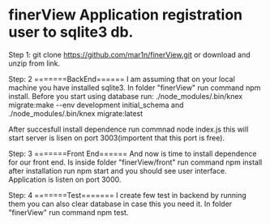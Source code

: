 # finerView Application registration user to sqlite3 db.

Step 1:
git clone https://github.com/mar1n/finerView.git or download and unzip from link.

Step: 2
=======BackEnd======
I am assuming that on your local machine you have installed sqlite3.
In folder "finerView" run command npm install.
Before you start using database run:
./node_modules/.bin/knex migrate:make --env development initial_schema
and
./node_modules/.bin/knex migrate:latest

After succesfull install dependence run commnad node index.js this will start server is lisen on port 3003(importent that this port is free).

Step: 3
=======Front End======
And now is time to install dependence for our front end.
Is inside folder "finerView/front" run command npm install after installation run npm start and you should see user interface.
Application is listen on port 3000.

Step: 4
=======Test=======
I create few test in backend by running them you can also clear database in case this you need it.
In folder "finerView" run command npm test.
